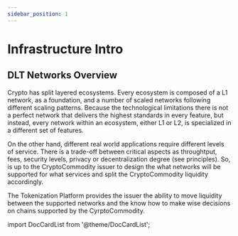 ```yaml
---
sidebar_position: 1
---
```


# Infrastructure Intro


## DLT Networks Overview

Crypto has split layered ecosystems. Every ecosystem is composed of a L1 network, as a foundation, and a number of scaled networks following different scaling patterns. Because the technological limitations there is not a perfect network that delivers the highest standards in every feature, but instead, every network within an ecosystem, either L1 or L2, is specialized in a different set of features. 

On the other hand, different real world applications require different levels of service. There is a trade-off between critical aspects as throughtput, fees, security levels, privacy or decentralization degree (see principles). So, is up to the CryptoCommodity issuer to design the what networks will be supported for what services and split the CryptoCommodity liquidity accordingly. 

The Tokenization Platform provides the issuer the ability to move liquidity between the supported networks and the know how to make wise decisions on chains supported by the CyrptoCommodity.

import DocCardList from '@theme/DocCardList';

<DocCardList />